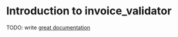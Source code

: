 # Introduction to invoice_validator

TODO: write [great documentation](http://jacobian.org/writing/what-to-write/)
